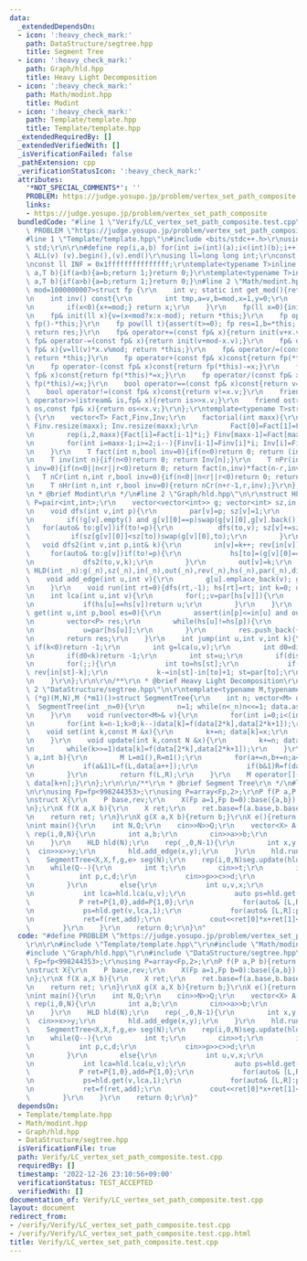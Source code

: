 ```yaml
---
data:
  _extendedDependsOn:
  - icon: ':heavy_check_mark:'
    path: DataStructure/segtree.hpp
    title: Segment Tree
  - icon: ':heavy_check_mark:'
    path: Graph/hld.hpp
    title: Heavy Light Decomposition
  - icon: ':heavy_check_mark:'
    path: Math/modint.hpp
    title: Modint
  - icon: ':heavy_check_mark:'
    path: Template/template.hpp
    title: Template/template.hpp
  _extendedRequiredBy: []
  _extendedVerifiedWith: []
  _isVerificationFailed: false
  _pathExtension: cpp
  _verificationStatusIcon: ':heavy_check_mark:'
  attributes:
    '*NOT_SPECIAL_COMMENTS*': ''
    PROBLEM: https://judge.yosupo.jp/problem/vertex_set_path_composite
    links:
    - https://judge.yosupo.jp/problem/vertex_set_path_composite
  bundledCode: "#line 1 \"Verify/LC_vertex_set_path_composite.test.cpp\"\n#define\
    \ PROBLEM \"https://judge.yosupo.jp/problem/vertex_set_path_composite\"\r\n\r\n\
    #line 1 \"Template/template.hpp\"\n#include <bits/stdc++.h>\r\nusing namespace\
    \ std;\r\n\r\n#define rep(i,a,b) for(int i=(int)(a);i<(int)(b);i++)\r\n#define\
    \ ALL(v) (v).begin(),(v).end()\r\nusing ll=long long int;\r\nconst int inf = 0x3fffffff;\r\
    \nconst ll INF = 0x1fffffffffffffff;\r\ntemplate<typename T>inline bool chmax(T&\
    \ a,T b){if(a<b){a=b;return 1;}return 0;}\r\ntemplate<typename T>inline bool chmin(T&\
    \ a,T b){if(a>b){a=b;return 1;}return 0;}\n#line 2 \"Math/modint.hpp\"\n\r\ntemplate<int\
    \ mod=1000000007>struct fp {\r\n    int v; static int get_mod(){return mod;}\r\
    \n    int inv() const{\r\n        int tmp,a=v,b=mod,x=1,y=0;\r\n        while(b)tmp=a/b,a-=tmp*b,swap(a,b),x-=tmp*y,swap(x,y);\r\
    \n        if(x<0){x+=mod;} return x;\r\n    }\r\n    fp(ll x=0){init(x%mod+mod);}\r\
    \n    fp& init(ll x){v=(x<mod?x:x-mod); return *this;}\r\n    fp operator-()const{return\
    \ fp()-*this;}\r\n    fp pow(ll t){assert(t>=0); fp res=1,b=*this; while(t){if(t&1)res*=b;b*=b;t>>=1;}\
    \ return res;}\r\n    fp& operator+=(const fp& x){return init(v+x.v);}\r\n   \
    \ fp& operator-=(const fp& x){return init(v+mod-x.v);}\r\n    fp& operator*=(const\
    \ fp& x){v=ll(v)*x.v%mod; return *this;}\r\n    fp& operator/=(const fp& x){v=ll(v)*x.inv()%mod;\
    \ return *this;}\r\n    fp operator+(const fp& x)const{return fp(*this)+=x;}\r\
    \n    fp operator-(const fp& x)const{return fp(*this)-=x;}\r\n    fp operator*(const\
    \ fp& x)const{return fp(*this)*=x;}\r\n    fp operator/(const fp& x)const{return\
    \ fp(*this)/=x;}\r\n    bool operator==(const fp& x)const{return v==x.v;}\r\n\
    \    bool operator!=(const fp& x)const{return v!=x.v;}\r\n    friend istream&\
    \ operator>>(istream& is,fp& x){return is>>x.v;}\r\n    friend ostream& operator<<(ostream&\
    \ os,const fp& x){return os<<x.v;}\r\n};\r\ntemplate<typename T>struct factorial\
    \ {\r\n    vector<T> Fact,Finv,Inv;\r\n    factorial(int maxx){\r\n        Fact.resize(maxx);\
    \ Finv.resize(maxx); Inv.resize(maxx);\r\n        Fact[0]=Fact[1]=Finv[0]=Finv[1]=Inv[1]=1;\r\
    \n        rep(i,2,maxx){Fact[i]=Fact[i-1]*i;} Finv[maxx-1]=Fact[maxx-1].inv();\r\
    \n        for(int i=maxx-1;i>=2;i--){Finv[i-1]=Finv[i]*i; Inv[i]=Finv[i]*Fact[i-1];}\r\
    \n    }\r\n    T fact(int n,bool inv=0){if(n<0)return 0; return (inv?Finv[n]:Fact[n]);}\r\
    \n    T inv(int n){if(n<0)return 0; return Inv[n];}\r\n    T nPr(int n,int r,bool\
    \ inv=0){if(n<0||n<r||r<0)return 0; return fact(n,inv)*fact(n-r,inv^1);}\r\n \
    \   T nCr(int n,int r,bool inv=0){if(n<0||n<r||r<0)return 0; return fact(n,inv)*fact(r,inv^1)*fact(n-r,inv^1);}\r\
    \n    T nHr(int n,int r,bool inv=0){return nCr(n+r-1,r,inv);}\r\n};\r\n\r\n/**\r\
    \n * @brief Modint\r\n */\n#line 2 \"Graph/hld.hpp\"\n\r\nstruct HLD{\r\n    using\
    \ P=pair<int,int>;\r\n    vector<vector<int>> g; vector<int> sz,in,out,rev,hs,par,dist;\r\
    \n    void dfs(int v,int p){\r\n        par[v]=p; sz[v]=1;\r\n        if(p!=-1)dist[v]=dist[p]+1;\r\
    \n        if(!g[v].empty() and g[v][0]==p)swap(g[v][0],g[v].back());\r\n     \
    \   for(auto& to:g[v])if(to!=p){\r\n           dfs(to,v); sz[v]+=sz[to];\r\n \
    \          if(sz[g[v][0]]<sz[to])swap(g[v][0],to);\r\n        }\r\n    }\r\n \
    \   void dfs2(int v,int p,int& k){\r\n        in[v]=k++; rev[in[v]]=v;\r\n   \
    \     for(auto& to:g[v])if(to!=p){\r\n            hs[to]=(g[v][0]==to?hs[v]:to);\r\
    \n            dfs2(to,v,k);\r\n        }\r\n        out[v]=k;\r\n    }\r\n   \
    \ HLD(int _n):g(_n),sz(_n),in(_n),out(_n),rev(_n),hs(_n),par(_n),dist(_n){}\r\n\
    \    void add_edge(int u,int v){\r\n        g[u].emplace_back(v); g[v].emplace_back(u);\r\
    \n    }\r\n    void run(int rt=0){dfs(rt,-1); hs[rt]=rt; int k=0; dfs2(rt,-1,k);}\r\
    \n    int lca(int u,int v){\r\n        for(;;v=par[hs[v]]){\r\n            if(in[u]>in[v])swap(u,v);\r\
    \n            if(hs[u]==hs[v])return u;\r\n        }\r\n    }\r\n    vector<P>\
    \ get(int u,int p,bool es=0){\r\n        assert(in[p]<=in[u] and out[u]<=out[p]);\r\
    \n        vector<P> res;\r\n        while(hs[u]!=hs[p]){\r\n            res.push_back({in[hs[u]],in[u]+1});\r\
    \n            u=par[hs[u]];\r\n        }\r\n        res.push_back({in[p]+es,in[u]+1});\r\
    \n        return res;\r\n    }\r\n    int jump(int u,int v,int k){\r\n       \
    \ if(k<0)return -1;\r\n        int g=lca(u,v);\r\n        int d0=dist[u]+dist[v]-dist[g]*2;\r\
    \n        if(d0<k)return -1;\r\n        int st=u;\r\n        if(dist[u]-dist[g]<k)st=v,k=d0-k;\r\
    \n        for(;;){\r\n            int to=hs[st];\r\n            if(in[st]-k>=in[to])return\
    \ rev[in[st]-k];\r\n            k-=in[st]-in[to]+1; st=par[to];\r\n        }\r\
    \n    }\r\n};\r\n\r\n/**\r\n * @brief Heavy Light Decomposition\r\n */\n#line\
    \ 2 \"DataStructure/segtree.hpp\"\n\r\ntemplate<typename M,typename N,M (*f)(M,M),M\
    \ (*g)(M,N),M (*m1)()>struct SegmentTree{\r\n    int n; vector<M> data;\r\n  \
    \  SegmentTree(int _n=0){\r\n        n=1; while(n<_n)n<<=1; data.assign(2*n,m1());\r\
    \n    }\r\n    void run(vector<M>& v){\r\n        for(int i=0;i<(int)v.size();i++)data[i+n]=v[i];\r\
    \n        for(int k=n-1;k>0;k--)data[k]=f(data[2*k],data[2*k+1]);\r\n    }\r\n\
    \    void set(int k,const M &x){\r\n        k+=n; data[k]=x;\r\n        while(k>>=1)data[k]=f(data[2*k],data[2*k+1]);\r\
    \n    }\r\n    void update(int k,const N &x){\r\n        k+=n; data[k]=g(data[k],x);\r\
    \n        while(k>>=1)data[k]=f(data[2*k],data[2*k+1]);\r\n    }\r\n    M query(int\
    \ a,int b){\r\n        M L=m1(),R=m1();\r\n        for(a+=n,b+=n;a<b;a>>=1,b>>=1){\r\
    \n            if(a&1)L=f(L,data[a++]);\r\n            if(b&1)R=f(data[--b],R);\r\
    \n        }\r\n        return f(L,R);\r\n    }\r\n    M operator[](const int &k)const{return\
    \ data[k+n];}\r\n};\r\n\r\n/**\r\n * @brief Segment Tree\r\n */\n#line 7 \"Verify/LC_vertex_set_path_composite.test.cpp\"\
    \n\r\nusing Fp=fp<998244353>;\r\nusing P=array<Fp,2>;\r\nP f(P a,P b){return P{a[0]*b[0],a[1]*b[0]+b[1]};}\r\
    \nstruct X{\r\n    P base,rev;\r\n    X(Fp a=1,Fp b=0):base({a,b}),rev({a,b}){}\r\
    \n};\r\nX f(X a,X b){\r\n    X ret;\r\n    ret.base=f(a.base,b.base);\r\n    ret.rev=f(b.rev,a.rev);\r\
    \n    return ret; \r\n}\r\nX g(X a,X b){return b;}\r\nX e(){return X();}\r\n\r\
    \nint main(){\r\n    int N,Q;\r\n    cin>>N>>Q;\r\n    vector<X> A(N);\r\n   \
    \ rep(i,0,N){\r\n        int a,b;\r\n        cin>>a>>b;\r\n        A[i]=X(a,b);\r\
    \n    }\r\n    HLD hld(N);\r\n    rep(_,0,N-1){\r\n        int x,y;\r\n      \
    \  cin>>x>>y;\r\n        hld.add_edge(x,y);\r\n    }\r\n    hld.run();\r\n\r\n\
    \    SegmentTree<X,X,f,g,e> seg(N);\r\n    rep(i,0,N)seg.update(hld.in[i],A[i]);\r\
    \n    while(Q--){\r\n        int t;\r\n        cin>>t;\r\n        if(t==0){\r\n\
    \            int p,c,d;\r\n            cin>>p>>c>>d;\r\n            seg.update(hld.in[p],X{c,d});\r\
    \n        }\r\n        else{\r\n            int u,v,x;\r\n            cin>>u>>v>>x;\r\
    \n            int lca=hld.lca(u,v);\r\n            auto ps=hld.get(u,lca);\r\n\
    \            P ret=P{1,0},add=P{1,0};\r\n            for(auto& [L,R]:ps)ret=f(ret,seg.query(L,R).rev);\r\
    \n            ps=hld.get(v,lca,1);\r\n            for(auto& [L,R]:ps)add=f(seg.query(L,R).base,add);\r\
    \n            ret=f(ret,add);\r\n            cout<<ret[0]*x+ret[1]<<'\\n';\r\n\
    \        }\r\n    }\r\n    return 0;\r\n}\n"
  code: "#define PROBLEM \"https://judge.yosupo.jp/problem/vertex_set_path_composite\"\
    \r\n\r\n#include \"Template/template.hpp\"\r\n#include \"Math/modint.hpp\"\r\n\
    #include \"Graph/hld.hpp\"\r\n#include \"DataStructure/segtree.hpp\"\r\n\r\nusing\
    \ Fp=fp<998244353>;\r\nusing P=array<Fp,2>;\r\nP f(P a,P b){return P{a[0]*b[0],a[1]*b[0]+b[1]};}\r\
    \nstruct X{\r\n    P base,rev;\r\n    X(Fp a=1,Fp b=0):base({a,b}),rev({a,b}){}\r\
    \n};\r\nX f(X a,X b){\r\n    X ret;\r\n    ret.base=f(a.base,b.base);\r\n    ret.rev=f(b.rev,a.rev);\r\
    \n    return ret; \r\n}\r\nX g(X a,X b){return b;}\r\nX e(){return X();}\r\n\r\
    \nint main(){\r\n    int N,Q;\r\n    cin>>N>>Q;\r\n    vector<X> A(N);\r\n   \
    \ rep(i,0,N){\r\n        int a,b;\r\n        cin>>a>>b;\r\n        A[i]=X(a,b);\r\
    \n    }\r\n    HLD hld(N);\r\n    rep(_,0,N-1){\r\n        int x,y;\r\n      \
    \  cin>>x>>y;\r\n        hld.add_edge(x,y);\r\n    }\r\n    hld.run();\r\n\r\n\
    \    SegmentTree<X,X,f,g,e> seg(N);\r\n    rep(i,0,N)seg.update(hld.in[i],A[i]);\r\
    \n    while(Q--){\r\n        int t;\r\n        cin>>t;\r\n        if(t==0){\r\n\
    \            int p,c,d;\r\n            cin>>p>>c>>d;\r\n            seg.update(hld.in[p],X{c,d});\r\
    \n        }\r\n        else{\r\n            int u,v,x;\r\n            cin>>u>>v>>x;\r\
    \n            int lca=hld.lca(u,v);\r\n            auto ps=hld.get(u,lca);\r\n\
    \            P ret=P{1,0},add=P{1,0};\r\n            for(auto& [L,R]:ps)ret=f(ret,seg.query(L,R).rev);\r\
    \n            ps=hld.get(v,lca,1);\r\n            for(auto& [L,R]:ps)add=f(seg.query(L,R).base,add);\r\
    \n            ret=f(ret,add);\r\n            cout<<ret[0]*x+ret[1]<<'\\n';\r\n\
    \        }\r\n    }\r\n    return 0;\r\n}"
  dependsOn:
  - Template/template.hpp
  - Math/modint.hpp
  - Graph/hld.hpp
  - DataStructure/segtree.hpp
  isVerificationFile: true
  path: Verify/LC_vertex_set_path_composite.test.cpp
  requiredBy: []
  timestamp: '2022-12-26 23:10:56+09:00'
  verificationStatus: TEST_ACCEPTED
  verifiedWith: []
documentation_of: Verify/LC_vertex_set_path_composite.test.cpp
layout: document
redirect_from:
- /verify/Verify/LC_vertex_set_path_composite.test.cpp
- /verify/Verify/LC_vertex_set_path_composite.test.cpp.html
title: Verify/LC_vertex_set_path_composite.test.cpp
---
```

